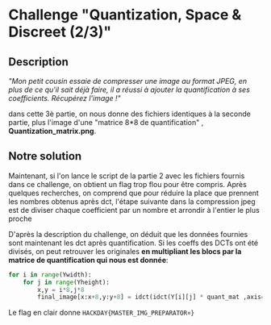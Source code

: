 # Challenge "Quantization, Space & Discreet (2/3)"

## Description

*"Mon petit cousin essaie de compresser une image au format JPEG, en plus de ce qu'il sait déjà faire, il a réussi à ajouter la quantification à ses coefficients. Récupérez l'image !"*

dans cette 3è partie, on nous donne des fichiers identiques à la seconde partie, plus l'image d'une "matrice 8*8 de quantification" , **Quantization_matrix.png**.

## Notre solution

Maintenant, si l'on lance le script de la partie 2 avec les fichiers fournis dans ce challenge, on obtient un flag trop flou pour être compris.
Après quelques recherches, on comprend que pour réduire la place que prennent les nombres obtenus après dct, l'étape suivante dans la compression jpeg est de diviser chaque coefficient par un nombre et arrondir à l'entier le plus proche


D'après la description du challenge, on déduit que les données fournies sont maintenant les dct après quantification. Si les coeffs des DCTs ont été divisés, on peut retrouver les originales **en multipliant les blocs par la matrice de quantification qui nous est donnée**:

```python
for i in range(Ywidth):
    for j in range(Yheight):
        x,y = i*8,j*8
        final_image[x:x+8,y:y+8] = idct(idct(Y[i][j] * quant_mat ,axis=0),axis=1)

```
Le flag en clair donne `HACKDAY{MASTER_IMG_PREPARATOR¤}`


